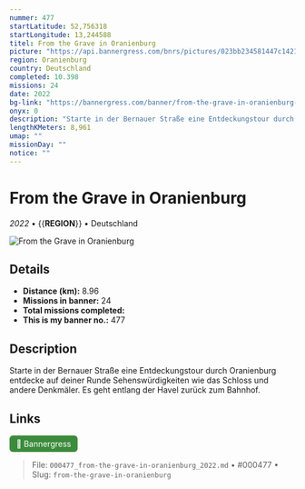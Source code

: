 ```yaml
---
nummer: 477
startLatitude: 52,756318
startLongitude: 13,244588
titel: From the Grave in Oranienburg
picture: "https://api.bannergress.com/bnrs/pictures/023bb234581447c14213143dbc613c47"
region: Oranienburg
country: Deutschland
completed: 10.398
missions: 24
date: 2022
bg-link: "https://bannergress.com/banner/from-the-grave-in-oranienburg-1694"
onyx: 0
description: "Starte in der Bernauer Straße eine Entdeckungstour durch Oranienburg entdecke auf deiner Runde Sehenswürdigkeiten wie das Schloss und andere Denkmäler. Es geht entlang der Havel zurück zum Bahnhof."
lengthKMeters: 8,961
umap: ""
missionDay: ""
notice: ""
---
```

# From the Grave in Oranienburg

*2022* • {{__REGION__}} • Deutschland

![From the Grave in Oranienburg](https://api.bannergress.com/bnrs/pictures/023bb234581447c14213143dbc613c47)



## Details
- **Distance (km):** 8.96
- **Missions in banner:** 24
- **Total missions completed:** 
- **This is my banner no.:** 477



## Description
Starte in der Bernauer Straße eine Entdeckungstour durch Oranienburg entdecke auf deiner Runde Sehenswürdigkeiten wie das Schloss und andere Denkmäler. Es geht entlang der Havel zurück zum Bahnhof.



## Links
<a href="https://bannergress.com/banner/from-the-grave-in-oranienburg-1694" target="_blank" style="display:inline-block;margin-right:8px;padding:6px 12px;background:#3c8b3c;color:#fff;text-decoration:none;border-radius:6px;">🔗 Bannergress</a>



> File: `000477_from-the-grave-in-oranienburg_2022.md` • #000477 • Slug: `from-the-grave-in-oranienburg`
